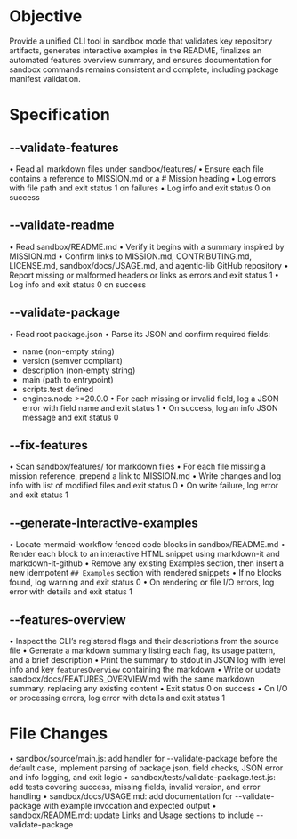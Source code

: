 # Objective

Provide a unified CLI tool in sandbox mode that validates key repository artifacts, generates interactive examples in the README, finalizes an automated features overview summary, and ensures documentation for sandbox commands remains consistent and complete, including package manifest validation.

# Specification

## --validate-features

 • Read all markdown files under sandbox/features/
 • Ensure each file contains a reference to MISSION.md or a # Mission heading
 • Log errors with file path and exit status 1 on failures
 • Log info and exit status 0 on success

## --validate-readme

 • Read sandbox/README.md
 • Verify it begins with a summary inspired by MISSION.md
 • Confirm links to MISSION.md, CONTRIBUTING.md, LICENSE.md, sandbox/docs/USAGE.md, and agentic-lib GitHub repository
 • Report missing or malformed headers or links as errors and exit status 1
 • Log info and exit status 0 on success

## --validate-package

 • Read root package.json
 • Parse its JSON and confirm required fields:
   - name (non-empty string)
   - version (semver compliant)
   - description (non-empty string)
   - main (path to entrypoint)
   - scripts.test defined
   - engines.node >=20.0.0
 • For each missing or invalid field, log a JSON error with field name and exit status 1
 • On success, log an info JSON message and exit status 0

## --fix-features

 • Scan sandbox/features/ for markdown files
 • For each file missing a mission reference, prepend a link to MISSION.md
 • Write changes and log info with list of modified files and exit status 0
 • On write failure, log error and exit status 1

## --generate-interactive-examples

 • Locate mermaid-workflow fenced code blocks in sandbox/README.md
 • Render each block to an interactive HTML snippet using markdown-it and markdown-it-github
 • Remove any existing Examples section, then insert a new idempotent `## Examples` section with rendered snippets
 • If no blocks found, log warning and exit status 0
 • On rendering or file I/O errors, log error with details and exit status 1

## --features-overview

 • Inspect the CLI’s registered flags and their descriptions from the source file
 • Generate a markdown summary listing each flag, its usage pattern, and a brief description
 • Print the summary to stdout in JSON log with level info and key `featuresOverview` containing the markdown
 • Write or update sandbox/docs/FEATURES_OVERVIEW.md with the same markdown summary, replacing any existing content
 • Exit status 0 on success
 • On I/O or processing errors, log error with details and exit status 1

# File Changes

 • sandbox/source/main.js: add handler for --validate-package before the default case, implement parsing of package.json, field checks, JSON error and info logging, and exit logic
 • sandbox/tests/validate-package.test.js: add tests covering success, missing fields, invalid version, and error handling
 • sandbox/docs/USAGE.md: add documentation for --validate-package with example invocation and expected output
 • sandbox/README.md: update Links and Usage sections to include --validate-package